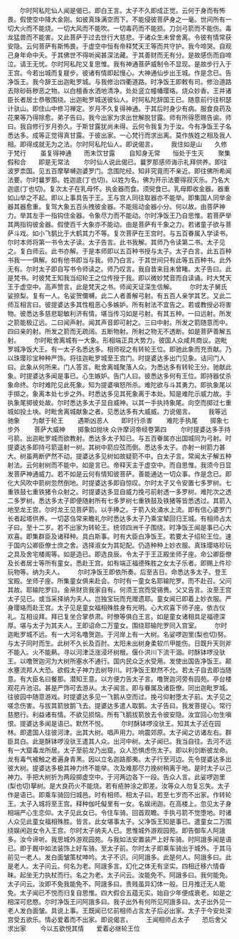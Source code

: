 <!-- { "loadSidebar": true } -->
　　尔时阿私陀仙人闻是偈已。即白王言。太子不久即成正觉。云何于身而有怖畏。假使空中降大金刚。如彼真珠满空而下。不能侵彼菩萨身之一毫。世间所有一切大火而不能烧。一切大风而不能吹。一切毒药而不能损。刀剑弓箭而不能伤。毒龙猛兽而不能害。又此菩萨于过去世行大慈悲。于诸众生未曾舍离。令彼有情常获安隐。云何菩萨有斯怖畏。于虚空中恒有帝释梵天王等而共守护。我今啼哭。自观己身年命中夭。于其佛世不得听闻甚深法藏。于其善财而无有分。是故感伤而自啼泣。请王无忧。尔时阿私陀又复思惟。我有神通菩萨威制令不显现。是故步行入于王宫。今若出城而复屣步。彼诸有情即起慢心。大神通仙步出王城。作是念已。告净饭王。我今辞王出迦毗罗城。与我修治四衢道路。时净饭王即敕有司。修治道路去除砂砾秽恶之物。以白檀香水洒地清净。处处竖立幢幡璎珞。烧众妙香。王并诸臣长者居士恭敬围绕。出迦毗罗城送彼仙人。时阿私陀辞国王已。随意前行往枳瑟计驮山。即住山中修习禅定。岁月不久复得神通。于其后时身少有病。服食良药及花果等乃得除愈。弟子告曰。我今出家为求出世解脱甘露。师有所得愿赐告谕。师曰。我自修行岁月弥久。于斯甘露犹尚未得。云何令我复为于汝。今有净饭王子名悉达多。成等正觉得真甘露。于彼出家。一心梵行而求出离。莫作族姓之相及我人相。即得成就无为之法。尔时阿私陀仙人。即说偈言。
　　我住如是山　　久修于梵行
　　虽复得神通　　而未饮甘露
　　自知身无常　　恒处于生灭
　　聚集假和合　　即是无常法
　　尔时仙人说此偈已。曩罗那感师诲示礼拜供养。即往波罗柰国。见五百摩拏嚩迦婆罗门。念围陀经。知非究竟而不亲近。即往佛所希闻法要。尔时曩罗那。姓迦底(丁也切)。以姓为名。佛为开示法要得寂灭乐。乃名大迦底(丁也切)。复次太子在乳母怀。执金器而食。须臾食已。乳母即收金器。器重如山举之不起。即以上事具告于王。王与宫人同往取器亦不能举。即集国人同举金器其器愈重。复驾大象五百头拽彼金器。不能摇动金器小分。何以故。由菩萨神力。举其左手一指钩住金器。令象尽力而不能动。尔时净饭王乃自思惟。若菩萨举其两指钩彼金器。假使百千大象亦不能动。由是菩萨有千象之力。若诸童子欲与菩萨斗戏。如小飞鹅比于大鹤其力不等。复次菩萨在王宫时。与五百眷属入学读书。尔时本师将第一书令太子读。太子告言。此书我解。其师乃令读第二书。太子见之。复白师云。此书亦解。于是本师即以五百种书授与太子。太子白言。此五百种书我一一俱解。如有他书即当与我。师乃白言。于其世间只有此等五百种书。此外无有。尔时太子即自写书令师读之。师乃叹言。我自昔来目未曾睹。太子告曰。此是梵书。时彼梵王知我当绍轮王之位传授于我。即以微妙梵音而自读诵。时大梵天王于虚空中。高声赞言。此是梵天之书。师闻天证深生信解。
　　尔时太子舅氏娑捺梨。复有一人。名娑贺儞嚩。此二人者善解弓射。有五百人亲学其艺。又此二师互相言曰。彼提婆达多其性粗恶心多嫉妒。所有射法不宜告之。若或教授必将害物。彼悉达多慈悲聪敏利济有情。堪当传习如是弓射。有其五种。一曰远射。所发之箭能极辽远。二曰闻声射。闻其声音即可射之。三曰中射。所发之箭随意而中。四曰亲的射。所发之箭而无疏阔。五断物射。所射之物无不透断。如是菩萨善解五射。
　　尔时毗舍离城有一大象。形相端正具大势力。彼国人众咸共商议。迦毗罗城净饭大王。有一太子名悉达多。相师视之有转轮王位。即驰此象而充贡献。乃以珠璎珍宝种种严饰。将往迦毗罗城至王宫门。时提婆达多出门见象。诘问门人曰。此象从何所来。门人答言。毗舍离城聚落人众。为悉达多有转轮王分。驰献此象。时提婆达多闻是事已。心生嫉妒。告门人曰。彼悉达多何有王位。即持器仗杀象命终。尔时难陀见此死象。知为提婆嗔怒所杀。难陀欲与斗其勇力。即执象尾以手掷之。象离本处七步之外。时悉达多见其死象离于本处。知是难陀示威力故。手执象尾掷彼处故。尔时悉达多太子显自威神。以其一手执持象尾。向空而掷过七重城如投土块。时毗舍离城献象之者。见悉达多有大威威。力说偈言。
　　我等远驰象　　为献于轮王
　　遇斯凶恶人　　即时行杀害
　　难陀手执尾　　掷象七步外
　　菩萨大威神　　掷象如抛块
众许摩诃帝经卷第四
　　尔时提婆达多手持弓箭。出迦毗罗城而欲教射。悉达多太子知已。与五百眷属亦出国城同为弓射。时提婆达多即持弓箭遥射一树。其树中箭应弦而倒。悉达多太子。亦射一树箭力甚大。树虽两断俨然不动。提婆达多见树如故疑箭不中。白太子言。常闻太子解五种射法。云何射树而不能中。如是言已。帝释天主于虚空中。而自思惟。我须今日显发菩萨神通威力。若不如是云何有情知彼菩萨。善能通达一切众事。作是念已。即化大风吹中箭树忽然倒地。时提婆达多即自惊叹。尔时太子又令安置七多罗树。七重铁鼓七重铁猪令众射之。时提婆达多显自威力挽弓前射透一多罗树。难陀次之透二多罗树。悉达多太子即便随射所有七多罗树七重铁鼓及铁猪等皆悉透过。其箭入地至龙王宫。尔时龙王见菩萨箭。以手捧之。于箭入处涌水上流。即有信心婆罗门长者起塔供养。一切苾刍常来瞻礼尔时悉达多太子乃乘宝辇回归王城。有相师占太子曰。至十二岁。若不出家为转轮王。统领四洲千子围绕。时净饭王闻是事已心大欢喜。即集群臣及诸释种。具白斯事。时有大臣白净饭王。若要太子绍轮王位。速于国内公卿臣僚士庶之舍。选择淑女为其妃配。仍造种种上妙衣服。真珠璎珞珍玩之具及舍宅楼阁等。如是造已。即选良辰。令太子于王正殿坐师子座。命公卿臣僚及长者居士等所有童女。悉赴王宫。如有端正福德殊胜之女太子乐者。即赐上件珍玩物等。纳为夫人。
　　尔时净饭王即依所奏。后至吉日。命悉达多太子。登王宝殿。坐师子座。所集童女俱来赴会。尔时有一童女名耶输陀罗。而不赴召。父问其故。耶输陀罗曰。金帛财货我家自有。何须王宫而受锡赉。父又告言。汝至王宫太子见已。或当采择纳为夫人。岂独宝玩而充赠遗耶。童女闻已即着上妙衣服。严身璎珞而赴王宫。太子见是童女福相殊胜身有光明。心大欢喜下师子座。依古仪礼。互相设拜。拜已复坐合掌恭肃。时僚等俱白王言。如是童女诸相具足福德深厚。堪与太子为其夫人。王即诏命二万童女。围绕耶输陀罗同入宫室。
　　尔时迦毗罗城不远。有一大河名噜贺迦。于河岸上有一大树。名娑啰迦里(梨也切)努。与太子同时而生。此树不久长及百肘。太阳未出树身柔软爪甲能伤。日既升天则斧不能入。火不能爇。寻以河津泛涨浸坏树根。偃仆洪川下流干涸。时酥钵啰没驮王。以噜贺迦河为大树所塞水不通行。国内民众乏水受用。发使出国告净饭王。颠水壅流邦人大恐。欲假太子神力去树导川。时净饭王默然不允。若太子自去即当随意。有大臣名曰餐那。潜知王意。以方便力告太子言。噜贺迦河旁有园苑。亭台楼观花卉池沼。甚是严饰可去游从。太子闻言。即与眷属及诸臣僚。同出迦毗罗城。往彼园中随意游戏。时提婆达多见一飞鹅从空而过。挽弓仰射堕太子前。太子见之嗟念伤害。与拔其箭放鹅飞去。提婆达多遣人取鹅。太子告曰。我发菩提心。常行慈愍行。利益诸有情。不欲见损恼。所有飞鹅拔箭放去令彼安隐。汝宜回心勿生嗔恨。提婆达多闻是语已。默然不悦。
　　尔时酥钵啰没驮王。知其太子近在园林。即遣国人往彼河津。出其大树。唱声用力。响震郊原。太子闻之访诸左右。群臣具白。此是酥钵啰没驮王遣其人众。出河中树。太子闻已。我当自往。去河不远有一大窟毒龙所居。太子至前龙乃出窟。众人恐惧虑伤太子。即以利剑断彼龙命。龙有毒气被触之者遍身青黑。因以立名迦路那夷。太子行至河边。先令提婆达多出彼大树。提婆达多极其神力终不能举。次及难那尽力挽树稍离于地。是时太子以己神力。手把大树折为两段掷虚空中。于河两边各下一段。告众人言。此娑啰迦里(梨也切)拏树。是大良药火不能烧。若有疮肿涂之即差。汝等众人勿复忘失。太子作是语已。即乘车骑回归城邑。时有相师。相太子曰。若至七岁而不出家。作转轮王。太子入城将至王宫。释种伽吒儗里有一女。名娱闭迦。在高楼上。忽见太子身相端严心生恋仰。太子见此女已。令住车骑。回首观瞻。手执弓箭不觉堕地。时诸人众见此童女福相殊胜。皆言。此女堪事太子。父净饭王知是事已。遣童女二万围绕娱闲迦女令入王宫。尔时太子纳夫人已。思惟城外游观园苑。即告御车人阿誐多。汝今谛听。我思城外游观园苑。与我如法安置装严上好车骑。时阿誐多闻是语已。即于厩中如法装饰上好车骑。至太子前。尔时太子即乘车骑出于城外。于其马前见一老人。发白面皱策杖呻吟。太子不识。问阿誐多。此是何人。阿誐多曰。此是老人。太子问云。何名为老。阿誐多言。幻化之体无有坚实。四相迁移六情昏昧。起坐无力执杖而行。名之为老。太子问云。汝能免不。阿誐多曰。我何能免。太子问云。汝即不免我能免不。阿誐多曰。贵贱虽异幻体一般。日月推迁无人能免。太子闻已不悦而归复自思惟。四大假合五蕴无实。始自少年便成衰老。如是之相深可悲愍。尔时净饭王问阿誐多曰。我子出外有何所见阿誐多曰。太子出外见一老人发白面皱。具说上事。王既闻已忆前相师占言太子后必出家。太子于今安处深宫受五欲乐。情必爱着而不出家。即说偈言。
　　王闻相师占太子　　恐后舍父求出家
　　今以五欲悦其情　　爱着必继轮王位
